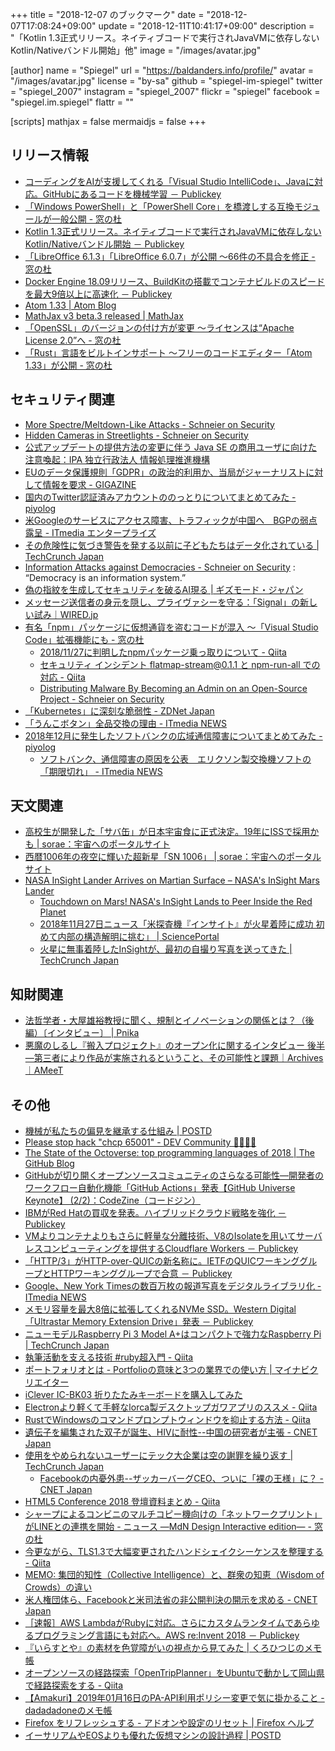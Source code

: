 +++
title = "2018-12-07 のブックマーク"
date =  "2018-12-07T17:08:24+09:00"
update = "2018-12-11T10:41:17+09:00"
description = "「Kotlin 1.3正式リリース。ネイティブコードで実行されJavaVMに依存しないKotlin/Nativeバンドル開始」他"
image = "/images/avatar.jpg"

[author]
  name      = "Spiegel"
  url       = "https://baldanders.info/profile/"
  avatar    = "/images/avatar.jpg"
  license   = "by-sa"
  github    = "spiegel-im-spiegel"
  twitter   = "spiegel_2007"
  instagram = "spiegel_2007"
  flickr    = "spiegel"
  facebook  = "spiegel.im.spiegel"
  flattr    = ""

[scripts]
  mathjax = false
  mermaidjs = false
+++

## リリース情報

- [コーディングをAIが支援してくれる「Visual Studio IntelliCode」、Javaに対応。GitHubにあるコードを機械学習 － Publickey](https://www.publickey1.jp/blog/18/aivisual_studio_intellicodejavagithub.html)
- [「Windows PowerShell」と「PowerShell Core」を橋渡しする互換モジュールが一般公開 - 窓の杜](https://forest.watch.impress.co.jp/docs/news/1153800.html)
- [Kotlin 1.3正式リリース。ネイティブコードで実行されJavaVMに依存しないKotlin/Nativeバンドル開始 － Publickey](https://www.publickey1.jp/blog/18/kotlin_13javavmkotlinnative.html)
- [「LibreOffice 6.1.3」「LibreOffice 6.0.7」が公開 ～66件の不具合を修正 - 窓の杜](https://forest.watch.impress.co.jp/docs/news/1151862.html)
- [Docker Engine 18.09リリース、BuildKitの搭載でコンテナビルドのスピードを最大9倍以上に高速化 － Publickey](https://www.publickey1.jp/blog/18/docker_engine_1809buildkit9.html)
- [Atom 1.33 | Atom Blog](https://blog.atom.io/2018/11/28/atom-1-33.html)
- [MathJax v3 beta.3 released | MathJax](https://www.mathjax.org/MathJax-v3-beta.3/)
- [「OpenSSL」のバージョンの付け方が変更 ～ライセンスは“Apache License 2.0”へ - 窓の杜](https://forest.watch.impress.co.jp/docs/news/1155972.html)
- [「Rust」言語をビルトインサポート ～フリーのコードエディター「Atom 1.33」が公開 - 窓の杜](https://forest.watch.impress.co.jp/docs/news/1156043.html)

## セキュリティ関連

- [More Spectre/Meltdown-Like Attacks - Schneier on Security](https://www.schneier.com/blog/archives/2018/11/more_spectremel.html)
- [Hidden Cameras in Streetlights - Schneier on Security](https://www.schneier.com/blog/archives/2018/11/hidden_cameras_.html)
- [公式アップデートの提供方法の変更に伴う Java SE の商用ユーザに向けた注意喚起：IPA 独立行政法人 情報処理推進機構](https://www.ipa.go.jp/security/announce/java8_eol.html)
- [EUのデータ保護規則「GDPR」の政治的利用か、当局がジャーナリストに対して情報を要求 - GIGAZINE](https://gigazine.net/news/20181113-occrp-romania-misuse-of-gdpr/)
- [国内のTwitter認証済みアカウントののっとりについてまとめてみた - piyolog](http://d.hatena.ne.jp/Kango/20181113/1542144186)
- [米Googleのサービスにアクセス障害、トラフィックが中国へ　BGPの弱点露呈 - ITmedia エンタープライズ](http://www.itmedia.co.jp/enterprise/articles/1811/14/news070.html)
- [その危険性に気づき警告を発する以前に子どもたちはデータ化されている  |  TechCrunch Japan](https://jp.techcrunch.com/2018/11/17/2018-11-09-children-are-being-datafied-before-weve-understood-the-risks-report-warns/)
- [Information Attacks against Democracies - Schneier on Security](https://www.schneier.com/blog/archives/2018/11/information_att.html) : “Democracy is an information system.”
- [偽の指紋を生成してセキュリティを破るAI現る | ギズモード・ジャパン](https://www.gizmodo.jp/amp/2018/11/ai-beating-finger-print-auth.html)
- [メッセージ送信者の身元を隠し、プライヴァシーを守る：「Signal」の新しい試み｜WIRED.jp](https://wired.jp/2018/11/26/signal-sealed-sender-messaging/)
- [有名「npm」パッケージに仮想通貨を盗むコードが混入 ～「Visual Studio Code」拡張機能にも - 窓の杜](https://forest.watch.impress.co.jp/docs/news/1155591.html)
    - [2018/11/27に判明したnpmパッケージ乗っ取りについて - Qiita](https://qiita.com/azs/items/b15bc456bee3a7892950)
    - [セキュリティ インシデント flatmap-stream@0.1.1 と npm-run-all での対応 - Qiita](https://qiita.com/mysticatea/items/aac027f9183ea9f0f9b1)
    - [Distributing Malware By Becoming an Admin on an Open-Source Project - Schneier on Security](https://www.schneier.com/blog/archives/2018/11/distributing_ma.html)
- [「Kubernetes」に深刻な脆弱性 - ZDNet Japan](https://japan.zdnet.com/article/35129584/)
- [「うんこボタン」全品交換の理由 - ITmedia NEWS](http://www.itmedia.co.jp/news/articles/1811/28/news077.html)
- [2018年12月に発生したソフトバンクの広域通信障害についてまとめてみた - piyolog](http://d.hatena.ne.jp/Kango/20181207/1544132076)
    - [ソフトバンク、通信障害の原因を公表　エリクソン製交換機ソフトの「期限切れ」 - ITmedia NEWS](http://www.itmedia.co.jp/news/articles/1812/07/news060.html)

## 天文関連

- [高校生が開発した「サバ缶」が日本宇宙食に正式決定。19年にISSで採用かも | sorae：宇宙へのポータルサイト](https://sorae.info/030201/2018_11_13_sabacan.html)
- [西暦1006年の夜空に輝いた超新星「SN 1006」 | sorae：宇宙へのポータルサイト](https://sorae.info/030201/2018_11_23_sn1006.html)
- [NASA InSight Lander Arrives on Martian Surface  – NASA's InSight Mars Lander](https://mars.nasa.gov/news/8392/nasa-insight-lander-arrives-on-martian-surface/?site=insight)
    - [Touchdown on Mars! NASA's InSight Lands to Peer Inside the Red Planet](https://www.space.com/42541-mars-insight-lander-success.html)
    - [2018年11月27日ニュース「米探査機『インサイト』が火星着陸に成功 初めて内部の構造解明に挑む」 | SciencePortal](https://scienceportal.jst.go.jp/news/newsflash_review/newsflash/2018/11/20181127_01.html)
    - [火星に無事着陸したInSightが、最初の自撮り写真を送ってきた  |  TechCrunch Japan](https://jp.techcrunch.com/2018/11/27/2018-11-26-mars-lander-insights-sends-the-first-of-many-selfie-after-a-successful-touchdown/)

## 知財関連

- [法哲学者・大屋雄裕教授に聞く、規制とイノベーションの関係とは？（後編）〔インタビュー〕 | Pnika](https://pnika.jp/articles/ohya_regulation_and_innovation_02/)
- [悪魔のしるし『搬入プロジェクト』のオープン化に関するインタビュー 後半 ―第三者により作品が実施されるということ、その可能性と課題｜Archives｜AMeeT](https://www.ameet.jp/digital-archives/2372/)

## その他

- [機械が私たちの偏見を継承する仕組み | POSTD](https://postd.cc/ai-doesnt-have-to-be-conscious-to-be-harmful/)
- [Please stop hack "chcp 65001" - DEV Community 👩‍💻👨‍💻](https://dev.to/mattn/please-stop-hack-chcp-65001-27db)
- [The State of the Octoverse: top programming languages of 2018 | The GitHub Blog](https://blog.github.com/2018-11-15-state-of-the-octoverse-top-programming-languages/)
- [GitHubが切り開くオープンソースコミュニティのさらなる可能性―開発者のワークフロー自動化機能「GitHub Actions」発表【GitHub Universe Keynote】 (2/2)：CodeZine（コードジン）](https://codezine.jp/article/detail/11170?p=2)
- [IBMがRed Hatの買収を発表。ハイブリッドクラウド戦略を強化 － Publickey](https://www.publickey1.jp/blog/18/ibmred_hat.html)
- [VMよりコンテナよりもさらに軽量な分離技術、V8のIsolateを用いてサーバレスコンピューティングを提供するCloudflare Workers － Publickey](https://www.publickey1.jp/blog/18/vmv8isolatecloudflareworkers.html)
- [「HTTP/3」がHTTP-over-QUICの新名称に。IETFのQUICワーキンググループとHTTPワーキンググループで合意 － Publickey](https://www.publickey1.jp/blog/18/http-over-quichttp3ietfquichttp.html)
- [Google、New York Timesの数百万枚の報道写真をデジタルライブラリ化 - ITmedia NEWS](http://www.itmedia.co.jp/news/articles/1811/12/news068.html)
- [メモリ容量を最大8倍に拡張してくれるNVMe SSD。Western Digital「Ultrastar Memory Extension Drive」発表 － Publickey](https://www.publickey1.jp/blog/18/8nvme_ssdwestern_digitalultrastar_memory_extension_drive.html)
- [ニューモデルRaspberry Pi 3 Model A+はコンパクトで強力なRaspberry Pi  |  TechCrunch Japan](https://jp.techcrunch.com/2018/11/17/2018-11-15-raspberry-pi-3-model-a-is-a-compact-yet-powerful-raspberry-pi/)
- [執筆活動を支える技術 #ruby超入門 - Qiita](https://qiita.com/machu/items/4a133e83f58f82459e56)
- [ポートフォリオとは - Portfolioの意味と3つの業界での使い方 | マイナビクリエイター](https://mynavi-creator.jp/knowhow/article/what-is-a-portfolio)
- [iClever IC-BK03 折りたたみキーボードを購入してみた](http://gokushiteki.com/bluetooth-keyboard.html)
- [Electronより軽くて手軽なlorca製デスクトップガワアプリのススメ - Qiita](https://qiita.com/shwld/items/a0795586bc3b9e30a540)
- [RustでWindowsのコマンドプロンプトウィンドウを抑止する方法 - Qiita](https://qiita.com/LNSEAB/items/6f60da458460274e768d)
- [遺伝子を編集された双子が誕生、HIVに耐性--中国の研究者が主張 - CNET Japan](https://japan.cnet.com/article/35129211/)
- [使用をやめられないユーザーにテック大企業は空の謝罪を繰り返す  |  TechCrunch Japan](https://jp.techcrunch.com/2018/11/27/2018-11-25-nowhere-to-go/)
    - [Facebookの内憂外患--ザッカーバーグCEO、ついに「裸の王様」に？ - CNET Japan](https://japan.cnet.com/article/35129190/)
- [HTML5 Conference 2018 登壇資料まとめ - Qiita](https://qiita.com/chieeeeno/items/00e3f0bc067a95506aa8)
- [シャープによるコンビニのマルチコピー機向けの「ネットワークプリント」がLINEとの連携を開始 - ニュース ―MdN Design Interactive edition― - 窓の杜](https://forest.watch.impress.co.jp/docs/serial/newsbymdn/1155414.html)
- [今更ながら、TLS1.3で大幅変更されたハンドシェイクシーケンスを整理する - Qiita](https://qiita.com/developer-kikikaikai/items/055a344c847379b471f7)
- [MEMO: 集団的知性（Collective Intelligence）と、群衆の知恵（Wisdom of Crowds）の違い](http://kzk-memo.blogspot.com/2010/04/collective-intelligencewisdom-of-crowds.html)
- [米人権団体ら、Facebookと米司法省の非公開判決の開示を求める - CNET Japan](https://japan.cnet.com/article/35129350/)
- [［速報］AWS LambdaがRubyに対応。さらにカスタムランタイムであらゆるプログラミング言語にも対応へ。AWS re:Invent 2018 － Publickey](https://www.publickey1.jp/blog/18/aws_lambdarubyaws_reinvent_2018.html)
- [『いらすとや』の素材を色覚障がいの視点から見てみた | くろひつじのメモ帳](https://memo.ark-under.net/memo/3588)
- [オープンソースの経路探索「OpenTripPlanner」をUbuntuで動かして岡山県で経路探索をする - Qiita](https://qiita.com/kumatira/items/658e7b75785c854f0f69)
- [【Amakuri】2019年01月16日のPA-API利用ポリシー変更で気に掛かること - dadadadoneのメモ帳](https://blog.dadadadone.com/archives/159)
- [Firefox をリフレッシュする - アドオンや設定のリセット | Firefox ヘルプ](https://support.mozilla.org/ja/kb/refresh-firefox-reset-add-ons-and-settings)
- [イーサリアムやEOSよりも優れた仮想マシンの設計過程 | POSTD](https://postd.cc/how-were-designing-a-better-virtual-machine-than-ethereum-and-eos/)

